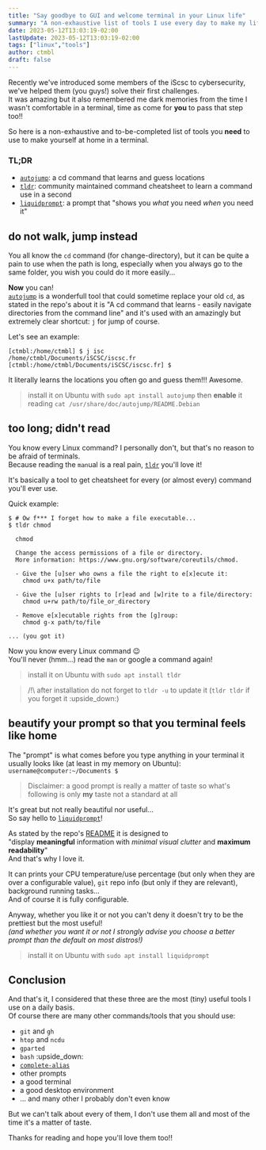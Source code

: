 ```yaml
---
title: "Say goodbye to GUI and welcome terminal in your Linux life"
summary: "A non-exhaustive list of tools I use every day to make my life easier"
date: 2023-05-12T13:03:19-02:00
lastUpdate: 2023-05-12T13:03:19-02:00
tags: ["linux","tools"]
author: ctmbl
draft: false
---
```


Recently we've introduced some members of the iScsc to cybersecurity, we've helped them (you guys!) solve their first challenges.   
It was amazing but it also remembered me dark memories from the time I wasn't comfortable in a terminal, time as come for **you** to pass that step too!!

So here is a non-exhaustive and to-be-completed list of tools you **need** to use to make yourself at home in a terminal.

### TL;DR
 - [`autojump`](https://github.com/wting/autojump): a cd command that learns and guess locations
 - [`tldr`](https://github.com/tldr-pages/tldr#what-is-tldr-pages): community maintained command cheatsheet to learn a command use in a second
 - [`liquidprompt`](https://github.com/nojhan/liquidprompt#examples): a prompt that "shows you *what* you need *when* you need it"

## do not walk, jump instead
You all know the `cd` command (for change-directory), but it can be quite a pain to use when the path is long, especially when you always go to the same folder, you wish you could do it more easily...

**Now** you can!  
[`autojump`](https://github.com/wting/autojump) is a wonderfull tool that could sometime replace your old `cd`, as stated in the repo's about it is "A cd command that learns - easily navigate directories from the command line" and it's used with an amazingly but extremely clear shortcut: `j` for jump of course.

Let's see an example:
```
[ctmbl:/home/ctmbl] $ j isc
/home/ctmbl/Documents/iSCSC/iscsc.fr
[ctmbl:/home/ctmbl/Documents/iSCSC/iscsc.fr] $
```
It literally learns the locations you often go and guess them!!! Awesome.

> install it on Ubuntu with `sudo apt install autojump` then **enable** it reading `cat /usr/share/doc/autojump/README.Debian`

## too long; didn't read
You know every Linux command? I personally don't, but that's no reason to be afraid of terminals.  
Because reading the `man`ual is a real pain, [`tldr`](https://github.com/tldr-pages/tldr#what-is-tldr-pages) you'll love it!

It's basically a tool  to get cheatsheet for every (or almost every) command you'll ever use.

Quick example:
```
$ # Ow f*** I forget how to make a file executable...
$ tldr chmod

  chmod

  Change the access permissions of a file or directory.
  More information: https://www.gnu.org/software/coreutils/chmod.

  - Give the [u]ser who owns a file the right to e[x]ecute it:
    chmod u+x path/to/file

  - Give the [u]ser rights to [r]ead and [w]rite to a file/directory:
    chmod u+rw path/to/file_or_directory

  - Remove e[x]ecutable rights from the [g]roup:
    chmod g-x path/to/file

... (you got it)
```
Now you know every Linux command :wink:  
You'll never (hmm...) read the `man` or google a command again!

> install it on Ubuntu with `sudo apt install tldr`

> /!\ after installation do not forget to `tldr -u` to update it (`tldr tldr` if you forget it :upside_down:)

## beautify your prompt so that you terminal feels like home

The "prompt" is what comes before you type anything in your terminal it usually looks like (at least in my memory on Ubuntu):  
`username@computer:~/Documents $` 

> Disclaimer: a good prompt is really a matter of taste so what's following is only **my** taste not a standard at all

It's great but not really beautiful nor useful...  
So say hello to [`liquidprompt`](https://github.com/nojhan/liquidprompt#examples)!

As stated by the repo's [README](https://github.com/nojhan/liquidprompt#why-liquidprompt) it is designed to  
"display **meaningful** information with *minimal visual clutter* and **maximum readability**"  
And that's why I love it.

It can prints your CPU temperature/use percentage (but only when they are over a configurable value), `git` repo info (but only if they are relevant), background running tasks...  
And of course it is fully configurable.

Anyway, whether you like it or not you can't deny it doesn't try to be the prettiest but the most useful!  
*(and whether you want it or not I strongly advise you choose a better prompt than the default on most distros!)*

> install it on Ubuntu with `sudo apt install liquidprompt`


## Conclusion
And that's it, I considered that these three are the most (tiny) useful tools I use on a daily basis.  
Of course there are many other commands/tools that you should use:
 - `git` and `gh`
 - `htop` and `ncdu`
 - `gparted`
 - `bash` :upside_down:
 - [`complete-alias`](https://github.com/cykerway/complete-alias)
 - other prompts
 - a good terminal
 - a good desktop environment
 - ... and many other I probably don't even know

But we can't talk about every of them, I don't use them all and most of the time it's a matter of taste.

Thanks for reading and hope you'll love them too!!
